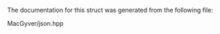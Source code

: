 <div id="structdetail_1_1external__constructor">

</div>

<span id="structdetail_1_1external__constructor"
label="structdetail_1_1external__constructor"></span>

The documentation for this struct was generated from the following file:

<div class="DoxyCompactItemize">

MacGyver/json.hpp

</div>
